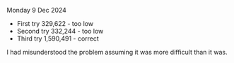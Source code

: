 Monday 9 Dec 2024

- First try 329,622 - too low
- Second try 332,244 - too low
- Third try 1,590,491 - correct

I had misunderstood the problem assuming it was more difficult than it was.
